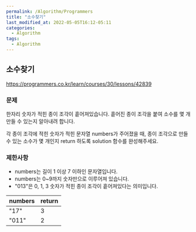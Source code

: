 ```yaml
---
permalink: /Algorithm/Programmers
title: "소수찾기"
last_modified_at: 2022-05-05T16:12-05:11
categories:
  - Algorithm
tags:
  - Algorithm
---
```


## 소수찾기

https://programmers.co.kr/learn/courses/30/lessons/42839

### 문제

한자리 숫자가 적힌 종이 조각이 흩어져있습니다. 흩어진 종이 조각을 붙여 소수를 몇 개 만들 수 있는지 알아내려 합니다.

각 종이 조각에 적힌 숫자가 적힌 문자열 numbers가 주어졌을 때, 종이 조각으로 만들 수 있는 소수가 몇 개인지 return 하도록 solution 함수를 완성해주세요.

### 제한사항

- numbers는 길이 1 이상 7 이하인 문자열입니다.
- numbers는 0~9까지 숫자만으로 이루어져 있습니다.
- "013"은 0, 1, 3 숫자가 적힌 종이 조각이 흩어져있다는 의미입니다.

| numbers | return |
| ------- | ------ |
| "17"    | 3      |
| "011"   | 2      |

```javascript

```
